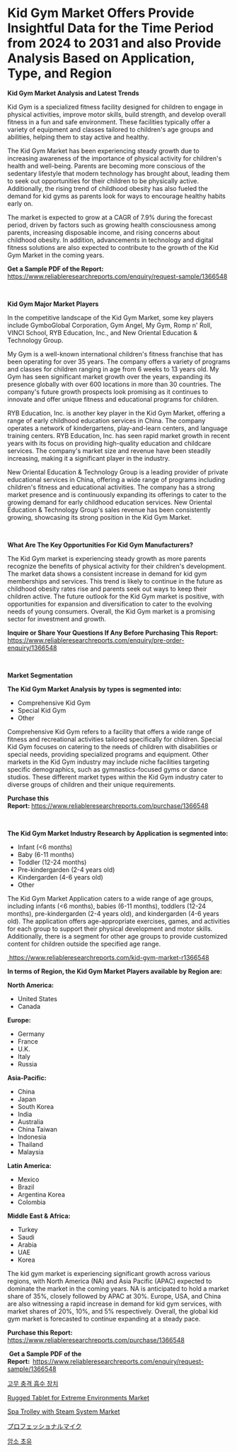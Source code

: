 <p><h1>Kid Gym Market Offers Provide Insightful Data for the Time Period from 2024 to 2031 and also Provide Analysis Based on Application, Type, and Region</h1></p><p><strong>Kid Gym Market Analysis and Latest Trends</strong></p>
<p><p>Kid Gym is a specialized fitness facility designed for children to engage in physical activities, improve motor skills, build strength, and develop overall fitness in a fun and safe environment. These facilities typically offer a variety of equipment and classes tailored to children's age groups and abilities, helping them to stay active and healthy.</p><p>The Kid Gym Market has been experiencing steady growth due to increasing awareness of the importance of physical activity for children's health and well-being. Parents are becoming more conscious of the sedentary lifestyle that modern technology has brought about, leading them to seek out opportunities for their children to be physically active. Additionally, the rising trend of childhood obesity has also fueled the demand for kid gyms as parents look for ways to encourage healthy habits early on.</p><p>The market is expected to grow at a CAGR of 7.9% during the forecast period, driven by factors such as growing health consciousness among parents, increasing disposable income, and rising concerns about childhood obesity. In addition, advancements in technology and digital fitness solutions are also expected to contribute to the growth of the Kid Gym Market in the coming years.</p></p>
<p><strong>Get a Sample PDF of the Report:&nbsp;</strong> <a href="https://www.reliableresearchreports.com/enquiry/request-sample/1366548">https://www.reliableresearchreports.com/enquiry/request-sample/1366548</a></p>
<p>&nbsp;</p>
<p><strong>Kid Gym Major Market Players</strong></p>
<p><p>In the competitive landscape of the Kid Gym Market, some key players include GymboGlobal Corporation, Gym Angel, My Gym, Romp n' Roll, VINCI School, RYB Education, Inc., and New Oriental Education & Technology Group.</p><p>My Gym is a well-known international children's fitness franchise that has been operating for over 35 years. The company offers a variety of programs and classes for children ranging in age from 6 weeks to 13 years old. My Gym has seen significant market growth over the years, expanding its presence globally with over 600 locations in more than 30 countries. The company's future growth prospects look promising as it continues to innovate and offer unique fitness and educational programs for children.</p><p>RYB Education, Inc. is another key player in the Kid Gym Market, offering a range of early childhood education services in China. The company operates a network of kindergartens, play-and-learn centers, and language training centers. RYB Education, Inc. has seen rapid market growth in recent years with its focus on providing high-quality education and childcare services. The company's market size and revenue have been steadily increasing, making it a significant player in the industry.</p><p>New Oriental Education & Technology Group is a leading provider of private educational services in China, offering a wide range of programs including children's fitness and educational activities. The company has a strong market presence and is continuously expanding its offerings to cater to the growing demand for early childhood education services. New Oriental Education & Technology Group's sales revenue has been consistently growing, showcasing its strong position in the Kid Gym Market.</p></p>
<p>&nbsp;</p>
<p><strong>What Are The Key Opportunities For Kid Gym Manufacturers?</strong></p>
<p><p>The Kid Gym market is experiencing steady growth as more parents recognize the benefits of physical activity for their children's development. The market data shows a consistent increase in demand for kid gym memberships and services. This trend is likely to continue in the future as childhood obesity rates rise and parents seek out ways to keep their children active. The future outlook for the Kid Gym market is positive, with opportunities for expansion and diversification to cater to the evolving needs of young consumers. Overall, the Kid Gym market is a promising sector for investment and growth.</p></p>
<p><strong>Inquire or Share Your Questions If Any Before Purchasing This Report:</strong> <a href="https://www.reliableresearchreports.com/enquiry/pre-order-enquiry/1366548">https://www.reliableresearchreports.com/enquiry/pre-order-enquiry/1366548</a></p>
<p>&nbsp;</p>
<p><strong>Market Segmentation</strong></p>
<p><strong>The Kid Gym Market Analysis by types is segmented into:</strong></p>
<p><ul><li>Comprehensive Kid Gym</li><li>Special Kid Gym</li><li>Other</li></ul></p>
<p><p>Comprehensive Kid Gym refers to a facility that offers a wide range of fitness and recreational activities tailored specifically for children. Special Kid Gym focuses on catering to the needs of children with disabilities or special needs, providing specialized programs and equipment. Other markets in the Kid Gym industry may include niche facilities targeting specific demographics, such as gymnastics-focused gyms or dance studios. These different market types within the Kid Gym industry cater to diverse groups of children and their unique requirements.</p></p>
<p><strong>Purchase this Report:&nbsp;</strong><a href="https://www.reliableresearchreports.com/purchase/1366548">https://www.reliableresearchreports.com/purchase/1366548</a></p>
<p>&nbsp;</p>
<p><strong>The Kid Gym Market Industry Research by Application is segmented into:</strong></p>
<p><ul><li>Infant (<6 months)</li><li>Baby (6-11 months)</li><li>Toddler (12-24 months)</li><li>Pre-kindergarden (2-4 years old)</li><li>Kindergarden (4-6 years old)</li><li>Other</li></ul></p>
<p><p>The Kid Gym Market Application caters to a wide range of age groups, including infants (<6 months), babies (6-11 months), toddlers (12-24 months), pre-kindergarden (2-4 years old), and kindergarden (4-6 years old). The application offers age-appropriate exercises, games, and activities for each group to support their physical development and motor skills. Additionally, there is a segment for other age groups to provide customized content for children outside the specified age range.</p></p>
<p><a href="https://www.reliableresearchreports.com/kid-gym-market-r1366548">&nbsp;https://www.reliableresearchreports.com/kid-gym-market-r1366548</a></p>
<p><strong>In terms of Region, the Kid Gym Market Players available by Region are:</strong></p>
<p>
    <p> <strong> North America: </strong>
        <ul>
            <li>United States</li>
            <li>Canada</li>
        </ul>
        </p> 
    <p> <strong> Europe: </strong>
        <ul>
            <li>Germany</li>
            <li>France</li>
            <li>U.K.</li>
            <li>Italy</li>
            <li>Russia</li>
        </ul>
        </p> 
    <p> <strong> Asia-Pacific: </strong>
        <ul>
            <li>China</li>
            <li>Japan</li>
            <li>South Korea</li>
            <li>India</li>
            <li>Australia</li>
            <li>China Taiwan</li>
            <li>Indonesia</li>
            <li>Thailand</li>
            <li>Malaysia</li>
        </ul>
        </p> 
    <p> <strong> Latin America: </strong>
        <ul>
            <li>Mexico</li>
            <li>Brazil</li>
            <li>Argentina Korea</li>
            <li>Colombia</li>
        </ul>
        </p> 
    <p> <strong> Middle East & Africa: </strong>
        <ul>
            <li>Turkey</li>
            <li>Saudi</li>
            <li>Arabia</li>
            <li>UAE</li>
            <li>Korea</li>
        </ul>
    </p>
    </p>
<p><p>The kid gym market is experiencing significant growth across various regions, with North America (NA) and Asia Pacific (APAC) expected to dominate the market in the coming years. NA is anticipated to hold a market share of 35%, closely followed by APAC at 30%. Europe, USA, and China are also witnessing a rapid increase in demand for kid gym services, with market shares of 20%, 10%, and 5% respectively. Overall, the global kid gym market is forecasted to continue expanding at a steady pace.</p></p>
<p><strong>Purchase this Report: </strong><a href="https://www.reliableresearchreports.com/purchase/1366548">https://www.reliableresearchreports.com/purchase/1366548</a></p>
<p>&nbsp;<strong>Get a Sample PDF of the Report:&nbsp;&nbsp;</strong><a href="https://www.reliableresearchreports.com/enquiry/request-sample/1366548">https://www.reliableresearchreports.com/enquiry/request-sample/1366548</a></p>
<p><strong></strong></p>
<p><p><a href="https://medium.com/@jesseperry626/%EA%B3%A0%EB%AC%B4-%EC%B6%A9%EA%B2%A9-%ED%9D%A1%EC%88%98%EC%A0%9C-%EC%8B%9C%EC%9E%A5-%EA%B7%9C%EB%AA%A8-cagr-%EB%8F%99%ED%96%A5-2024-2030-da9501f4280d">고무 충격 흡수 장치</a></p><p><a href="https://www.linkedin.com/pulse/global-rugged-tablet-extreme-environments-market-trends-insights-9nlkc">Rugged Tablet for Extreme Environments Market</a></p><p><a href="https://github.com/fauzi1101fauzi/Market-Research-Report-List-1/blob/main/spa-trolley-with-steam-system-market.md">Spa Trolley with Steam System Market</a></p><p><a href="https://medium.com/@chupp859671973/%E3%83%97%E3%83%AD%E3%81%AE%E3%83%9E%E3%82%A4%E3%82%AF%E5%B8%82%E5%A0%B4%E3%81%AF-%E5%B8%82%E5%A0%B4%E3%82%B7%E3%82%A7%E3%82%A2-%E3%82%B5%E3%82%A4%E3%82%BA-%E3%81%8A%E3%82%88%E3%81%B32031%E5%B9%B4%E3%81%BE%E3%81%A7%E3%81%AE%E4%BA%88%E6%B8%AC%E3%81%BE%E3%81%A7%E3%82%92%E7%84%A6%E7%82%B9%E3%81%A8%E3%81%97%E3%81%A6%E3%81%84%E3%81%BE%E3%81%99-c03e6ec45a1b">プロフェッショナルマイク</a></p><p><a href="https://medium.com/@salennagilmor1/%EC%A0%96%EC%86%8C-%EC%BD%9C%EB%A1%9C%EC%8A%A4%ED%8A%B8%EB%9F%BC-%EC%8B%9C%EC%9E%A5-%EA%B2%BD%EC%9F%81-%EB%B6%84%EC%84%9D-%EC%8B%9C%EC%9E%A5-%EB%8F%99%ED%96%A5-%EB%B0%8F-2031%EB%85%84%EA%B9%8C%EC%A7%80%EC%9D%98-%EC%98%88%EC%B8%A1-d5e5e6ea7b7d">암소 초유</a></p></p>